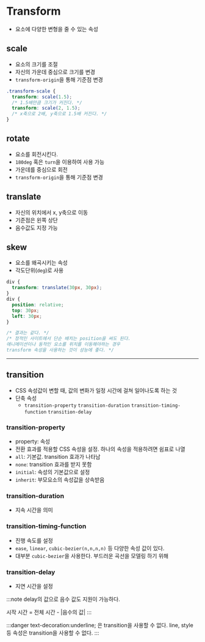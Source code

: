# Transform

- 요소에 다양한 변형을 줄 수 있는 속성

## scale

- 요소의 크기를 조절
- 자신의 가운데 중심으로 크기를 변경
- `transform-origin`을 통해 기준점 변경

```css
.transform-scale {
  transform: scale(1.5);
  /* 1.5배만큼 크기가 커진다. */
  transform: scale(2, 1.5);
  /* x축으로 2배, y축으로 1.5배 커진다. */
}
```

## rotate

- 요소를 회전시킨다.
- `180deg` 혹은 `turn`을 이용하여 사용 가능
- 가운데를 중심으로 회전
- `transform-origin`을 통해 기준점 변경

## translate

- 자신의 위치에서 x, y축으로 이동
- 기준점은 왼쪽 상단
- 음수값도 지정 가능

## skew

- 요소를 왜곡시키는 속성
- 각도단위(`deg`)로 사용

```css
div {
  transform: translate(30px, 30px);
}
div {
  position: relative;
  top: 30px;
  left: 30px;
}

/* 결과는 같다. */
/* 정적인 사이트에서 단순 배치는 position을 써도 된다.
애니메이션이나 동적인 요소를 위치를 이동해야하는 경우
transform 속성을 사용하는 것이 성능에 좋다. */
```

---

## transition

- CSS 속성값이 변할 때, 값의 변화가 일정 시간에 걸쳐 일어나도록 하는 것
- 단축 속성
  - `transition-property` `transition-duration` `transition-timing-function` `transition-delay`

### transition-property

- property: 속성
- 전환 효과를 적용할 CSS 속성을 설정. 하나의 속성을 적용하려면 쉼표로 나열
- `all`: 기본값. transition 효과가 나타남
- `none`: transition 효과를 받지 못함
- `initial`: 속성의 기본값으로 설정
- `inherit`: 부모요소의 속성값을 상속받음

### transition-duration

- 지속 시간을 의미

### transition-timing-function

- 진행 속도를 설정
- `ease`, `linear`, `cubic-bezier(n,n,n,n)` 등 다양한 속성 값이 있다.
- 대부분 `cubic-bezier`을 사용한다. 부드러운 곡선을 모델링 하기 위해

### transition-delay

- 지연 시간을 설정

:::note
delay의 값으로 음수 값도 지원이 가능하다.

시작 시간 = 전체 시간 - |음수의 값|
:::

:::danger
text-decoration:underline; 은 transition을 사용할 수 없다.
line, style 등 속성은 transition을 사용할 수 없다.
:::

